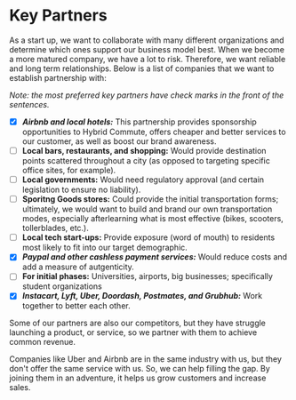 # Key Partners

As a start up, we want to collaborate with many different organizations and determine which ones support our business model best. When we become a more matured company, we have a lot to risk. Therefore, we want reliable and long term relationships. Below is a list of companies that we want to establish partnership with:

*Note: the most preferred key partners have check marks in the front of the sentences.*

- [x] ***Airbnb and local hotels:*** This partnership provides sponsorship opportunities to Hybrid Commute, offers cheaper and better services to our customer, as well as boost our brand awareness.
- [ ] **Local bars, restaurants, and shopping:** Would provide destination points scattered throughout a city (as opposed to targeting specific office sites, for example).
- [ ] **Local governments:** Would need regulatory approval (and certain legislation to ensure no liability).
- [ ] **Sporitng Goods stores:** Could provide the initial transportation forms; ultimately, we would want to build and brand our own transportation modes, especially afterlearning what is most effective (bikes, scooters, tollerblades, etc.).
- [ ] **Local tech start-ups:** Provide exposure (word of mouth) to residents most likely to fit into our target demographic.
- [x] ***Paypal and other cashless payment services:*** Would reduce costs and add a measure of autgenticity.
- [ ] **For initial phases:** Universities, airports, big businesses; specifically student organizations
- [x] ***Instacart, Lyft, Uber, Doordash, Postmates, and Grubhub:*** Work together to better each other.

Some of our partners are also our competitors, but they have struggle launching a product, or service, so we partner with them to achieve common revenue.

Companies like Uber and Airbnb are in the same industry with us, but they don't offer the same service with us. So, we can help filling the gap. By joining them in an adventure, it helps us grow customers and increase sales.
